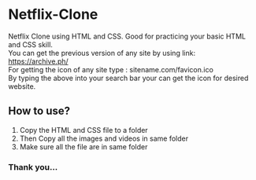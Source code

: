 # Netflix-Clone
Netflix Clone using HTML and CSS. Good for practicing your basic HTML and CSS skill. <br>
You can get the previous version of any site by using link: https://archive.ph/ <br>
For getting the icon of any site type : sitename.com/favicon.ico <br>
By typing the above into your search bar your can get the icon for desired website.

<h2> How to use? </h2>
<ol>
  <li>Copy the HTML and CSS file to a folder</li>
  <li>Then Copy all the images and videos in same folder</li>
  <li>Make sure all the file are in same folder</li>
</ol>
<h3>Thank you...</h3>

